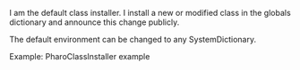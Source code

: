 I am the default class installer.I install a new or modified class in the globals dictionary and announce this change publicly.The default environment can be changed to any SystemDictionary.Example:	PharoClassInstaller example